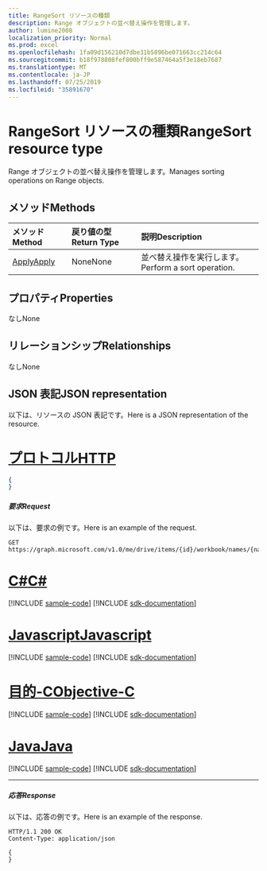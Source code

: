 ```yaml
---
title: RangeSort リソースの種類
description: Range オブジェクトの並べ替え操作を管理します。
author: lumine2008
localization_priority: Normal
ms.prod: excel
ms.openlocfilehash: 1fa09d156210d7dbe31b5896be071663cc214c64
ms.sourcegitcommit: b18f978808fef800bff9e587464a5f3e18eb7687
ms.translationtype: MT
ms.contentlocale: ja-JP
ms.lasthandoff: 07/25/2019
ms.locfileid: "35891670"
---
```

# <a name="rangesort-resource-type"></a><span data-ttu-id="e3ddb-103">RangeSort リソースの種類</span><span class="sxs-lookup"><span data-stu-id="e3ddb-103">RangeSort resource type</span></span>

<span data-ttu-id="e3ddb-104">Range オブジェクトの並べ替え操作を管理します。</span><span class="sxs-lookup"><span data-stu-id="e3ddb-104">Manages sorting operations on Range objects.</span></span>


## <a name="methods"></a><span data-ttu-id="e3ddb-105">メソッド</span><span class="sxs-lookup"><span data-stu-id="e3ddb-105">Methods</span></span>

| <span data-ttu-id="e3ddb-106">メソッド</span><span class="sxs-lookup"><span data-stu-id="e3ddb-106">Method</span></span>           | <span data-ttu-id="e3ddb-107">戻り値の型</span><span class="sxs-lookup"><span data-stu-id="e3ddb-107">Return Type</span></span>    |<span data-ttu-id="e3ddb-108">説明</span><span class="sxs-lookup"><span data-stu-id="e3ddb-108">Description</span></span>|
|:---------------|:--------|:----------|
|[<span data-ttu-id="e3ddb-109">Apply</span><span class="sxs-lookup"><span data-stu-id="e3ddb-109">Apply</span></span>](../api/rangesort-apply.md)|<span data-ttu-id="e3ddb-110">None</span><span class="sxs-lookup"><span data-stu-id="e3ddb-110">None</span></span>|<span data-ttu-id="e3ddb-111">並べ替え操作を実行します。</span><span class="sxs-lookup"><span data-stu-id="e3ddb-111">Perform a sort operation.</span></span>|

## <a name="properties"></a><span data-ttu-id="e3ddb-112">プロパティ</span><span class="sxs-lookup"><span data-stu-id="e3ddb-112">Properties</span></span>
<span data-ttu-id="e3ddb-113">なし</span><span class="sxs-lookup"><span data-stu-id="e3ddb-113">None</span></span>

## <a name="relationships"></a><span data-ttu-id="e3ddb-114">リレーションシップ</span><span class="sxs-lookup"><span data-stu-id="e3ddb-114">Relationships</span></span>
<span data-ttu-id="e3ddb-115">なし</span><span class="sxs-lookup"><span data-stu-id="e3ddb-115">None</span></span>

## <a name="json-representation"></a><span data-ttu-id="e3ddb-116">JSON 表記</span><span class="sxs-lookup"><span data-stu-id="e3ddb-116">JSON representation</span></span>

<span data-ttu-id="e3ddb-117">以下は、リソースの JSON 表記です。</span><span class="sxs-lookup"><span data-stu-id="e3ddb-117">Here is a JSON representation of the resource.</span></span>


# <a name="httptabhttp"></a>[<span data-ttu-id="e3ddb-118">プロトコル</span><span class="sxs-lookup"><span data-stu-id="e3ddb-118">HTTP</span></span>](#tab/http)
<!-- {
  "blockType": "resource",
  "baseType": "microsoft.graph.entity",
  "optionalProperties": [

  ],
  "@odata.type": "microsoft.graph.workbookRangeSort"
}-->

```json
{
}
```

##### <a name="request"></a><span data-ttu-id="e3ddb-119">要求</span><span class="sxs-lookup"><span data-stu-id="e3ddb-119">Request</span></span>
<span data-ttu-id="e3ddb-120">以下は、要求の例です。</span><span class="sxs-lookup"><span data-stu-id="e3ddb-120">Here is an example of the request.</span></span>

<!--{
  "blockType": "request",
  "name": "range_sort"
}-->
```http
GET https://graph.microsoft.com/v1.0/me/drive/items/{id}/workbook/names/{name}/range/sort
```
# <a name="ctabcsharp"></a>[<span data-ttu-id="e3ddb-121">C#</span><span class="sxs-lookup"><span data-stu-id="e3ddb-121">C#</span></span>](#tab/csharp)
[!INCLUDE [sample-code](../includes/snippets/csharp/range-sort-csharp-snippets.md)]
[!INCLUDE [sdk-documentation](../includes/snippets/snippets-sdk-documentation-link.md)]

# <a name="javascripttabjavascript"></a>[<span data-ttu-id="e3ddb-122">Javascript</span><span class="sxs-lookup"><span data-stu-id="e3ddb-122">Javascript</span></span>](#tab/javascript)
[!INCLUDE [sample-code](../includes/snippets/javascript/range-sort-javascript-snippets.md)]
[!INCLUDE [sdk-documentation](../includes/snippets/snippets-sdk-documentation-link.md)]

# <a name="objective-ctabobjc"></a>[<span data-ttu-id="e3ddb-123">目的-C</span><span class="sxs-lookup"><span data-stu-id="e3ddb-123">Objective-C</span></span>](#tab/objc)
[!INCLUDE [sample-code](../includes/snippets/objc/range-sort-objc-snippets.md)]
[!INCLUDE [sdk-documentation](../includes/snippets/snippets-sdk-documentation-link.md)]

# <a name="javatabjava"></a>[<span data-ttu-id="e3ddb-124">Java</span><span class="sxs-lookup"><span data-stu-id="e3ddb-124">Java</span></span>](#tab/java)
[!INCLUDE [sample-code](../includes/snippets/java/range-sort-java-snippets.md)]
[!INCLUDE [sdk-documentation](../includes/snippets/snippets-sdk-documentation-link.md)]

---


##### <a name="response"></a><span data-ttu-id="e3ddb-125">応答</span><span class="sxs-lookup"><span data-stu-id="e3ddb-125">Response</span></span>
<span data-ttu-id="e3ddb-126">以下は、応答の例です。</span><span class="sxs-lookup"><span data-stu-id="e3ddb-126">Here is an example of the response.</span></span> 
<!-- {
  "blockType": "response",
  "truncated": true,
  "@odata.type": "microsoft.graph.workbookRangeSort"
} -->
```http
HTTP/1.1 200 OK
Content-Type: application/json

{
}
```


<!-- uuid: 8fcb5dbc-d5aa-4681-8e31-b001d5168d79
2015-10-25 14:57:30 UTC -->
<!-- {
  "type": "#page.annotation",
  "description": "RangeSort resource",
  "keywords": "",
  "section": "documentation",
  "tocPath": "",
  "suppressions": [
  ]
}-->
